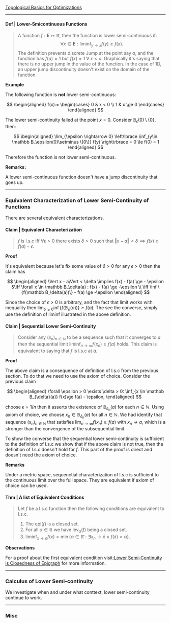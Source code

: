 [Topological Basics for Optimizations](Topological%20Basics%20for%20Optimizations.md)

---
#### **Def | Lower-Smicontinuous Functions**

> A function $f: \mathbf{E}\mapsto \mathbb{\bar{R}}$, then the function is lower semi-continuous if: 
> $$
>   \forall x \in \mathbf{E}: \liminf_{y\rightarrow x} f(y)\ge f(x). 
> $$
> The definition prevents discrete Jump at the point say $a$, and the function has $f(a) = 1$ but $f(x) = 1 \;\forall\; x < a$. 
> Graphically it's saying that there is no upper jump in the value of the function. 
> In the case of 1D, an upper jump discontinuity doesn't exist on the domain of the function. 

**Example**

The following function is **not** lower semi-continuous: 

$$
\begin{aligned}
    f(x):= 
    \begin{cases}
        0 & x < 0
        \\
        1 & x \ge 0    
    \end{cases}
\end{aligned}
$$

The lower semi-continuity failed at the point $x = 0$. Consider $\mathbb B_\epsilon(0)\setminus\{0\}$, then: 

$$
\begin{aligned}
    \lim_{\epsilon \rightarrow 0} 
    \left\lbrace
        \inf_{y\in \mathbb B_\epsilon(0)\setminus \{0\}} f(y)
    \right\rbrace 
    = 
    0 \le f(0) = 1
\end{aligned}
$$

Therefore the function is not lower semi-continuous. 

**Remarks:**

A lower semi-continuous function doesn't have a jump discontinuity that goes up. 

---
### **Equivalent Characterization of Lower Semi-Continuity of Functions**

There are several equivalent characterizations. 

#### **Claim | Equivalent Characterization**
> $f$ is l.s.c iff $\forall \epsilon > 0$ there exists $\delta > 0$ such that $\Vert x - a\Vert < \delta \implies f(x)\ge f(a) - \epsilon$. 

**Proof**

It's equivalent because let's fix some value of $\delta > 0$ for any $\epsilon>0$ then the claim has

$$
\begin{aligned}
    \Vert x - a\Vert < \delta \implies 
    f(x) - f(a) \ge - \epsilon 
    &\iff
    \forall x \in \mathbb B_\delta(a) : f(x) - f(a) \ge -\epsilon
    \\
    \iff 
    \inf \{f(\mathbb B_\delta(a))\} - f(a) \ge -\epsilon
\end{aligned}
$$

Since the choice of $\epsilon > 0$ is arbitrary, and the fact that limit works with inequality then $\lim_{\delta \searrow 0} \inf \{f(\mathbb B_\delta(a))\} \ge f(a)$. 
The see the converse, simply use the definition of liminf illustrated in the above definition. 

#### **Claim | Sequential Lower Semi-Continuity**
> Consider any $(x_n)_{n \in \mathbb N}$ to be a sequence such that it converges to $a$ then the sequential limit $\text{liminf}_{n\rightarrow \infty} f(x_n) \ge f(a)$ holds. This claim is equivalent to saying that $f$ is l.s.c at $a$. 

**Proof**

The above claim is a consequence of definition of l.s.c from the previous section. 
To do that we need to use the axiom of choice. 
Consider the previous claim

$$
\begin{aligned}
    \forall \epsilon > 0 \exists \delta > 0: 
    \inf_{x \in \mathbb B_{\delta}(a)} f(x)\ge f(a) - \epsilon, 
\end{aligned}
$$

choose $\epsilon = 1/n$ then it asserts the existence of $\mathbb B_{\delta_n}(a)$ for each $n\in \mathbb N$. 
Using axiom of choice, we choose $x_n \in \mathbb B_{\delta_n}(a)$ for all $n\in \mathbb N$. 
We had identify that sequence $(x_n)_{n\in \mathbb N}$ that satisfies $\lim_{n\rightarrow \infty} f(x_n) \ge f(a)$ with $x_n \rightarrow a$, which is a stronger than the convergence of the subsequential limit. 

To show the converse that the sequential lower semi-continuity is sufficient to the definition of l.s.c we show that if the above claim is not true, then the definition of l.s.c doesn't hold for $f$. 
This part of the proof is direct and doesn't need the axiom of choice. 

**Remarks**

Under a metric space, sequenctial characterization of l.s.c is sufficient to the continuous limit over the full space. They are equivalent if axiom of choice can be used. 


#### **Thm | A list of Equivalent Conditions**
> Let $f$ be a l.s.c function then the following conditions are equivalent to l.s.c. 
> 1. The $\text{epi}(f)$ is a closed set. 
> 2. For all $\alpha \in \mathbb R$ we have $\text{lev}_\alpha(f)$ being a closed set. 
> 3. $\liminf_{x\rightarrow a}f(x) = \min\{\alpha \in \mathbb {\bar R} : \exists x_n \rightarrow \bar x \wedge f(\bar x) = \alpha \}$. 

**Observations**

For a proof about the first equivalent condition visit:[Lower Semi-Continuity is Closedness of Epigraph](Lower%20Semi-Continuity%20is%20Closedness%20of%20Epigraph.md) for more information. 


---
### **Calculus of Lower Semi-continuity**

We investigate when and under what conttext, lower semi-continuity continue to work. 


---
### **Misc**

